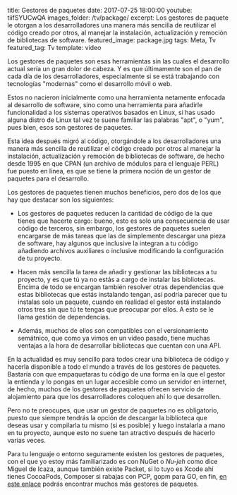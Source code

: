 title: Gestores de paquetes
date: 2017-07-25 18:00:00
youtube: tiifSYUCwQA
images_folder: /tv/package/
excerpt: Los gestores de paquete le otorgan a los desarrolladores una manera más sencilla de reutilizar el código creado por otros, al manejar la instalación, actualización y remoción de bibliotecas de software.
featured_image: package.jpg
tags: Meta, Tv
featured_tag: Tv
template: video

Los gestores de paquetes son esas herramientas sin las cuales el desarrollo actual sería un gran dolor de cabeza. Y es que últimamente son el pan de cada día de los desarrolladores, especialmente si se está trabajando con tecnologías "modernas" como el desarrollo móvil o web. 

Estos no nacieron inicialmente como una herramienta netamente enfocada al desarrollo de software, sino como una herramienta para añadirle funcionalidad a los sistemas operativos basados en Linux, si has usado alguna distro de Linux tal vez te suene familiar las palabras "apt", o "yum", pues bien, esos son gestores de paquetes.

Esta idea después migró al código, otorgándole a los desarrolladores una manera más sencilla de reutilizar el código creado por otros al manejar la instalación, actualización y remoción de bibliotecas de software, de hecho desde 1995 en que CPAN (un archivo de módulos para el lenguaje PERL) fue puesto en línea, es que se tiene la primera noción de un gestor de paquetes para el desarrollo.

Los gestores de paquetes tienen muchos beneficios, pero dos de los que hay que destacar son los siguientes:

- Los gestores de paquetes reducen la cantidad de código de la que tienes que hacerte cargo: bueno, esto es solo una consecuencia de usar código de terceros, sin embargo, los gestores de paquetes suelen encargarse de más tareas que las de simplemente descargar una pieza de software, hay algunos que inclusive la integran a tu código añadiendo archivos auxiliares o inclusive modificando la configuración de tu proyecto.

- Hacen más sencilla la tarea de añadir y gestionar las bibliotecas a tu proyecto, y es que tú ya no estás a cargo de instalar las bibliotecas. Encima de todo se encargan también resolver otras dependencias que estas bibliotecas que estás instalando tengan, así podría parecer que tu instalas solo un paquete, cuando en realidad el gestor está instalando otros tres   sin que tú te tengas que preocupar por ellos. A esto se le llama gestión de dependencias.

- Además, muchos de ellos son compatibles con el versionamiento semátnico, que como ya vimos en un video pasado, tiene muchas ventajas a la hora de desarrollar bibliotecas que cuentan con una API.

En la actualidad es muy sencillo para todos crear una biblioteca de código y hacerla disponible a todo el mundo a través de los gestores de paquetes. Bastaría con que empaquetaras tu código de una forma en la que el gestor la entienda y lo pongas en un lugar accesible como un servidor en internet, de hecho, muchos de los gestores de paquetes ofrecen servicio de alojamiento para que los desarrolladores coloquen ahí lo que desarrollen. 

Pero no te preocupes, que usar un gestor de paquetes no es obligatorio, puesto que siempre tendrás la opción de descargar la biblioteca que deseas usar y compilarla tu mismo (si es posible) y luego instalarla a mano en tu proyecto, aunque esto no suene tan atractivo después de hacerlo varias veces. 

Para tu lenguaje o entorno seguramente existen los gestores de paquetes, con el que yo estoy más familiarizado es con NuGet o *Nu-jeh* como dice Miguel de Icaza, aunque también existe Packet, si lo tuyo es Xcode ahí tienes CocoaPods, Composer si rabajas con PCP, gopm para GO, en fin, <a href="https://github.com/showcases/package-managers" target="_blank">en este enlace</a> podrás encontrar muchos más gestores de paquetes.